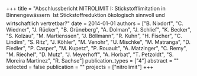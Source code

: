 +++
title = "Abschlussbericht NITROLIMIT I: Stickstofflimitation in Binnengewässern  Ist Stickstoffreduktion ökologisch sinnvoll und wirtschaftlich vertretbar?"
date = 2014-01-01
authors = ["B. Nixdorf", "C. Wiedner", "J. Rücker", "B. Grüneberg", "A. Dolman", "J. Schlief", "K. Becker", "S. Kolzau", "M. Martienssen", "J. Böllmann", "R. Kuhn", "H. Fischer", "C. Lindim", "S. Ritz", "J. Köhler", "M. Venohr", "U. Mischke", "M. Matranga", "D. Fiedler", "P. Casper", "M. Kupetz", "P. Rouault", "A. Matzinger", "C. Remy", "M. Riechel", "D. Mutz", "J. Meyerhoff", "A. Horbat", "T. Petzoldt", "S. Moreira Martinez", "R. Sachse"]
publication_types = ["4"]
abstract = ""
selected = false
publication = ""
projects = ["nitrolimit"]
+++

